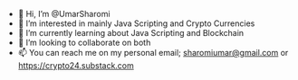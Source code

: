 - 👋 Hi, I’m @UmarSharomi
- 👀 I’m interested in mainly Java Scripting and Crypto Currencies
- 🌱 I’m currently learning about Java Scripting and Blockchain
- 💞️ I’m looking to collaborate on both
- 📫 You can reach me on my personal email; sharomiumar@gmail.com or 
https://crypto24.substack.com
<!---
Nairaholly/Nairaholly is a ✨ special ✨ repository because its `README.md` (this file) appears on your GitHub profile.
You can click the Preview link to take a look at your changes.
--->
